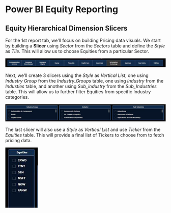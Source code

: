 # Power BI Equity Reporting

## Equity Hierarchical Dimension Slicers

For the 1st report tab, we'll focus on building Pricing data visuals. 
We start by building a **Slicer** using *Sector* from the *Sectors* table and define the *Style* as *Tile*.
This will allow us to choose Equities from a particular Sector.

![Power_BI_Pricing_Sector_Slicer.jpg](https://github.com/danvuk567/SP500-Stock-Analysis/blob/main/images/Power_BI_Pricing_Sector_Slicer.jpg?raw=true)

Next, we'll create 3 slicers using the *Style* as *Vertical List*, one using *Industry Group* from the *Industry_Groups* table, one using *Industry* from the *Industies* table, 
and another using *Sub_industry* from the *Sub_Industries* table. This will allow us to further filter Equities from specific Industry categories.

![Power_BI_Pricing_Industry_Group_Industry_Sub_Industry_Slicer.jpg](https://github.com/danvuk567/SP500-Stock-Analysis/blob/main/images/Power_BI_Pricing_Industry_Group_Industry_Sub_Industry_Slicer.jpg?raw=true)

The last slicer will also use a *Style* as *Vertical List* and use *Ticker* from the *Equities* table. This will provide a final list of Tickers to choose from to fetch pricing data.

![Power_BI_Pricing_Tickers_Slicer.jpg](https://github.com/danvuk567/SP500-Stock-Analysis/blob/main/images/Power_BI_Pricing_Tickers_Slicer.jpg?raw=true)



